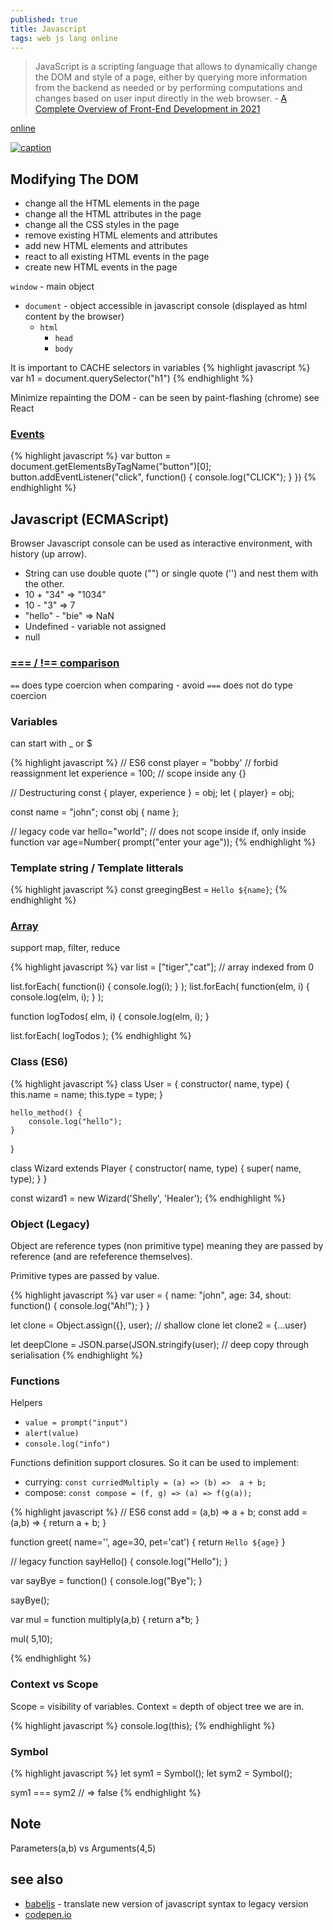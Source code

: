 ```yaml
---
published: true
title: Javascript
tags: web js lang online
---
```

> JavaScript is a scripting language that allows to dynamically change the DOM and style of a page, either by querying more information from the backend as needed or by performing computations and changes based on user input directly in the web browser. - [A Complete Overview of Front-End Development in 2021](https://codecapsule.com/2021/01/26/complete-overview-frontend-development-2021/)

[online](https://repl.it/)

[ ![caption](https://i0.wp.com/codecapsule.com/wp-content/uploads/2021/01/techupskill_frontend-SPA.png?resize=1536%2C864&ssl=1) ](https://codecapsule.com/2021/01/26/complete-overview-frontend-development-2021/)

## Modifying The DOM
- change all the HTML elements in the page
- change all the HTML attributes in the page
- change all the CSS styles in the page
- remove existing HTML elements and attributes
- add new HTML elements and attributes
- react to all existing HTML events in the page
- create new HTML events in the page

`window` - main object
- `document` - object accessible in javascript console (displayed as html content by the browser)
	- `html` 
    	- `head`
        - `body`
        
It is important to CACHE selectors in variables
{% highlight javascript %}
var h1 = document.querySelector("h1")
{% endhighlight %}

Minimize repainting the DOM - can be seen by paint-flashing (chrome)
see React

### [Events](https://developer.mozilla.org/en-US/docs/Web/Events)

{% highlight javascript %}
var button = document.getElementsByTagName("button")[0];
button.addEventListener("click", function() { 
	console.log("CLICK"); }
})
{% endhighlight %}


## Javascript (ECMAScript)

Browser Javascript console can be used as interactive environment, with history (up arrow).

- String can use double quote ("") or single quote ('') and nest them with the other. 
- 10 + "34" => "1034"
- 10 - "3"  => 7
- "hello" - "bie" => NaN
- Undefined - variable not assigned
- null

### [=== / !== comparison](https://dorey.github.io/JavaScript-Equality-Table/)

`==`  does type coercion when comparing - avoid
`===` does not do type coercion 

### Variables

can start with \_ or \$

{% highlight javascript %}
// ES6
const player = "bobby'			// forbid reassignment
let experience = 100;			// scope inside any {}

// Destructuring
const { player, experience } = obj;
let  { player} = obj;

const name = "john";
const obj { name
};

// legacy code
var hello="world";				// does not scope inside if, only inside function
var age=Number( prompt("enter your age"));
{% endhighlight %}

### Template string / Template litterals
{% highlight javascript %}
const greegingBest = `Hello ${name}`;
{% endhighlight %}


### [Array](https://www.w3schools.com/js/js_arrays.asp)

support map, filter, reduce

{% highlight javascript %}
var list = ["tiger","cat"];		// array indexed from 0

list.forEach( function(i) { console.log(i); } );
list.forEach( function(elm, i) { console.log(elm, i); } );

function logTodos( elm, i) {
  console.log(elm, i);
}

list.forEach( logTodos );
{% endhighlight %}

### Class (ES6)
{% highlight javascript %}
class User = {
	constructor( name, type) {
    	this.name = name;
       	this.type = type;
    }
    
    hello_method() {
    	console.log("hello");
    }
}

class Wizard extends Player {
	constructor( name, type) {
    	super( name, type);
    }
}

const wizard1 = new Wizard('Shelly', 'Healer');
{% endhighlight %}


### Object (Legacy)

Object are reference types (non primitive type) meaning they are passed by reference (and are refeference themselves).

Primitive types are passed by value.

{% highlight javascript %}
var user = {
	name: "john",
    age: 34,
    shout: function() {
    	console.log("Ah!");
    }
}

let clone = Object.assign({}, user);		// shallow clone
let clone2 = {...user}

let deepClone = JSON.parse(JSON.stringify(user); // deep copy through serialisation
{% endhighlight %}

### Functions
Helpers
- `value = prompt("input")`
- `alert(value)`
- `console.log("info")`

Functions definition support closures.
So it can be used to implement:
- currying: `const curriedMultiply = (a) => (b) =>  a + b;`
- compose:  `const compose = (f, g) => (a) => f(g(a));`

{% highlight javascript %}
// ES6
const add = (a,b) => a + b;
const add = (a,b) => {
 return a + b;
}

function greet( name='', age=30, pet='cat') {
	return `Hello ${age}`
}

// legacy
function sayHello() {
 console.log("Hello");
}

var sayBye = function() {
 console.log("Bye");
}

sayBye();

var mul = function multiply(a,b) {
	return a*b;
}

mul( 5,10);

{% endhighlight %}

### Context vs Scope

Scope = visibility of variables.
Context = depth of object tree we are in.

{% highlight javascript %}
console.log(this);
{% endhighlight %}

### Symbol
{% highlight javascript %}
let sym1 = Symbol();
let sym2 = Symbol();

sym1 === sym2 // => false
{% endhighlight %}

## Note
Parameters(a,b) vs Arguments(4,5)

## see also
- [babeljs](https://babeljs.io) - translate new version of javascript syntax to legacy version
- [codepen.io](https://codepen.io)
